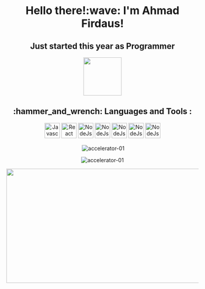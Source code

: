 <h1 align="center">Hello there!:wave: I'm Ahmad Firdaus!</h1>

<h2 align="center">Just started this year as Programmer</h2>

<div id="header" align="center">
  <img src="https://media.giphy.com/media/M9gbBd9nbDrOTu1Mqx/giphy.gif" width="100"/>
</div>

<h2 align="center">:hammer_and_wrench: Languages and Tools :</h2>

<div align="center">
    <img src="https://simpleicons.vercel.app/javascript/F7DF1E" alt="Javascript img" width="40px" />
    <img src="https://simpleicons.vercel.app/react/61DAFB" alt="React img" width="40px" />
    <img src="https://simpleicons.vercel.app/redux/764ABC" alt="NodeJs img" width="40px" />
    <img src="https://simpleicons.vercel.app/tailwindcss/06B6D4" alt="NodeJs img" width="40px" />
    <img src="https://simpleicons.vercel.app/nodedotjs/339933" alt="NodeJs img" width="40px" />
    <img src="https://simpleicons.vercel.app/jquery/0769AD" alt="NodeJs img" width="40px" />
    <img src="https://simpleicons.vercel.app/mongodb/47A248" alt="NodeJs img" width="40px" />
</div>

<div align="center">
  <p>&nbsp;<img align="center" src="https://github-readme-stats.vercel.app/api?username=accelerator-01&show_icons=true&locale=en" alt="accelerator-01" /></p>

<p><img align="center" src="https://github-readme-streak-stats.herokuapp.com/?user=accelerator-01&" alt="accelerator-01" /></p>
  <img src="https://media.giphy.com/media/dWesBcTLavkZuG35MI/giphy.gif" width="600" height="300"/>
</div>

